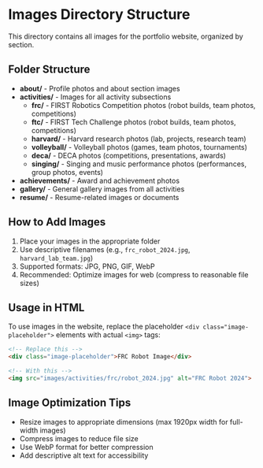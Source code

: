 # Images Directory Structure

This directory contains all images for the portfolio website, organized by section.

## Folder Structure

- **about/** - Profile photos and about section images
- **activities/** - Images for all activity subsections
  - **frc/** - FIRST Robotics Competition photos (robot builds, team photos, competitions)
  - **ftc/** - FIRST Tech Challenge photos (robot builds, team photos, competitions)
  - **harvard/** - Harvard research photos (lab, projects, research team)
  - **volleyball/** - Volleyball photos (games, team photos, tournaments)
  - **deca/** - DECA photos (competitions, presentations, awards)
  - **singing/** - Singing and music performance photos (performances, group photos, events)
- **achievements/** - Award and achievement photos
- **gallery/** - General gallery images from all activities
- **resume/** - Resume-related images or documents

## How to Add Images

1. Place your images in the appropriate folder
2. Use descriptive filenames (e.g., `frc_robot_2024.jpg`, `harvard_lab_team.jpg`)
3. Supported formats: JPG, PNG, GIF, WebP
4. Recommended: Optimize images for web (compress to reasonable file sizes)

## Usage in HTML

To use images in the website, replace the placeholder `<div class="image-placeholder">` elements with actual `<img>` tags:

```html
<!-- Replace this -->
<div class="image-placeholder">FRC Robot Image</div>

<!-- With this -->
<img src="images/activities/frc/robot_2024.jpg" alt="FRC Robot 2024">
```

## Image Optimization Tips

- Resize images to appropriate dimensions (max 1920px width for full-width images)
- Compress images to reduce file size
- Use WebP format for better compression
- Add descriptive alt text for accessibility
